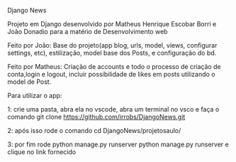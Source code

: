 Django News

Projeto em Django desenvolvido por Matheus Henrique Escobar Borri e João Donadio para a matério de Desenvolvimento web

Feito por João: Base do projeto(app blog, urls, model, views, configurar settings, etc), estilização, model base dos Posts, e configuração do bd.

Feito por Matheus: Criação de accounts e todo o processo de criação de conta,login e logout, incluir possibilidade de likes em posts utilizando o model de Post.

Para utilizar o app:

  1: crie uma pasta, abra ela no vscode, abra um terminal no vsco e faça o comando git clone https://github.com/irrobs/DjangoNews.git 
  
  2: após isso rode o comando cd DjangoNews/projetosaulo/ 
  
  3: por fim rode python manage.py runserver python manage.py runserver e clique no link fornecido
